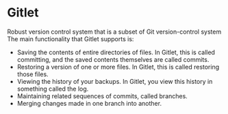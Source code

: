 # Gitlet
Robust version control system that is a subset of Git version-control system
The main functionality that Gitlet supports is:
- Saving the contents of entire directories of files. In Gitlet, this is called committing, and the saved contents themselves are called commits.
- Restoring a version of one or more files. In Gitlet, this is called restoring those files.
- Viewing the history of your backups. In Gitlet, you view this history in something called the log.
- Maintaining related sequences of commits, called branches.
- Merging changes made in one branch into another.
